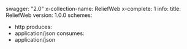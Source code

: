 swagger: "2.0"
x-collection-name: ReliefWeb
x-complete: 1
info:
  title: ReliefWeb
  version: 1.0.0
schemes:
- http
produces:
- application/json
consumes:
- application/json